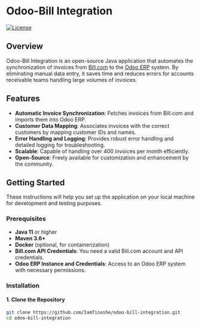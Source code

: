 # Odoo-Bill Integration

[![License](https://img.shields.io/badge/license-MIT-blue.svg)](LICENSE)

## Overview

Odoo-Bill Integration is an open-source Java application that automates the synchronization of invoices from [Bill.com](https://www.bill.com/) to the [Odoo ERP](https://www.odoo.com/) system. By eliminating manual data entry, it saves time and reduces errors for accounts receivable teams handling large volumes of invoices.

## Features

- **Automatic Invoice Synchronization**: Fetches invoices from Bill.com and imports them into Odoo ERP.
- **Customer Data Mapping**: Associates invoices with the correct customers by mapping customer IDs and names.
- **Error Handling and Logging**: Provides robust error handling and detailed logging for troubleshooting.
- **Scalable**: Capable of handling over 400 invoices per month efficiently.
- **Open-Source**: Freely available for customization and enhancement by the community.

## Getting Started

These instructions will help you set up the application on your local machine for development and testing purposes.

### Prerequisites

- **Java 11** or higher
- **Maven 3.6+**
- **Docker** (optional, for containerization)
- **Bill.com API Credentials**: You need a valid Bill.com account and API credentials.
- **Odoo ERP Instance and Credentials**: Access to an Odoo ERP system with necessary permissions.

### Installation

#### 1. Clone the Repository

```bash
git clone https://github.com/IamTinashe/odoo-bill-integration.git
cd odoo-bill-integration


